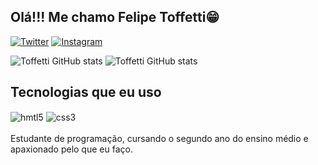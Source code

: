 ## Olá!!! Me chamo Felipe Toffetti😁

[![Twitter](https://img.shields.io/badge/Twitter-1DA1F2?style=for-the-badge&logo=twitter&logoColor=white)](https://x.com/_Toffetti_)
[![Instagram](https://img.shields.io/badge/Instagram-E4405F?style=for-the-badge&logo=instagram&logoColor=whit)](https://www.instagram.com/toffetti.20?igsh=MTR3YXU4YnF5MnhxeQ==)

![Toffetti GitHub stats](https://github-readme-stats.vercel.app/api?username=toffettl&show_icons=true&theme=tokyonight)
![Toffetti GitHub stats](https://github-readme-stats.vercel.app/api/top-langs/?username=anuraghazra&layout=compact)

## Tecnologias que eu uso

<div style="display: inline_block">
<img align="center" alt="hmtl5" src="https://img.shields.io/badge/C%23-239120?style=for-the-badge&logo=c-sharp&logoColor=white">
<img align="center" alt="css3" src="https://img.shields.io/badge/.NET-5C2D91?style=for-the-badge&logo=.net&logoColor=white">
</div>
<br>
Estudante de programação, cursando o segundo ano do ensino médio e apaxionado pelo que eu faço.

